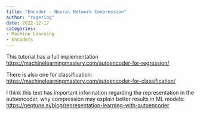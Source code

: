 ```yaml
---
title: "Encoder - Neural Network Compression"
author: "rogeriog"
date: 2022-12-17
categories:
- Machine Learning
- Encoders
---
```


This tutorial has a full implementation
https://machinelearningmastery.com/autoencoder-for-regression/

There is also one for classification: 
https://machinelearningmastery.com/autoencoder-for-classification/


I think this text has important information regarding the representation in the autoencoder, why compression may explain better results in ML models:
https://neptune.ai/blog/representation-learning-with-autoencoder
